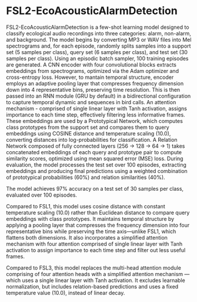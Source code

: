 # FSL2-EcoAcousticAlarmDetection

FSL2-EcoAcousticAlarmDetection is a few-shot learning model designed to classify ecological audio recordings into three categories: alarm, non-alarm, and background. The model begins by converting MP3 or WAV files into Mel spectrograms and, for each episode, randomly splits samples into a support set (5 samples per class), query set (6 samples per class), and test set (30 samples per class). Using an episodic batch sampler, 100 training episodes are generated. A CNN encoder with four convolutional blocks extracts embeddings from spectrograms, optimized via the Adam optimizer and cross-entropy loss. However, to mantain temporal structure, encoder employs an adaptive pooling layer that compresses frequency dimension down into 4 representative bins, preserving time resolution. This is then passed into an RNN module (GRU by default) in a bidirectional configuration to capture temporal dynamic and sequences in bird calls. An attention mechanism - comprised of single linear layer with Tanh activation, assigns importance to each time step, effectively filtering less informative frames. These embeddings are used by a Prototypical Network, which computes class prototypes from the support set and compares them to query embeddings using COSINE distance and temperature scaling (10.0), converting distances into log-probabilities for classification. A Relation Network composed of fully connected layers (256 -> 128 -> 64 -> 1) takes concatenated embeddings of each query and prototype pair to compute similarity scores, optimized using mean squared error (MSE) loss. During evaluation, the model processes the test set over 100 episodes, extracting embeddings and producing final predictions using a weighted combination of prototypical probabilities (60%) and relation similarities (40%).

The model achieves 97% accuracy on a test set of 30 samples per class, evaluated over 100 episodes.

Compared to FSL1, this model uses cosine distance with constant temperature scaling (10.0) rather than Euclidean distance to compare query embeddings with class prototypes. It maintains temporal structure by applying a pooling layer that compresses the frequency dimension into four representative bins while preserving the time axis—unlike FSL1, which flattens both dimensions. It also incorporates a simplified attention mechanism with four attention comprised of single linear layer with Tanh activation to assign importance to each time step and filter out less useful frames.

Compared to FSL3, this model replaces the multi-head attention module comprising of four attention heads with a simplified attention mechanism — which uses a single linear layer with Tanh activation. It excludes learnable normalization, but includes relation-based predictions and uses a fixed temperature value (10.0), instead of linear decay.
